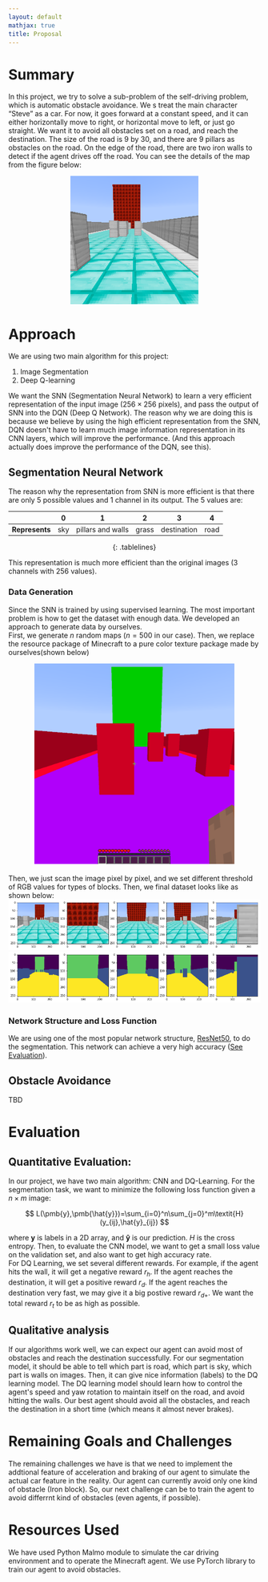 ```yaml
---
layout: default
mathjax: true
title: Proposal
---
```


<style>
.tablelines table, .tablelines td, .tablelines th {
        border: 1px solid black;
        }
</style>

# Summary
In this project, we try to solve a sub-problem of the self-driving problem, which is automatic obstacle avoidance. We s treat the main character “Steve” as a car. For now, it goes forward at a constant speed, and it can either horizontally move to right, or horizontal move to left, or just go straight. We want it to avoid all obstacles set on a road, and reach the destination. The size of the road is 9 by 30, and there are 9 pillars as obstacles on the road. On the edge of the road, there are two iron walls to detect if the agent drives off the road. You can see the details of the map from the figure below:
<div style="text-align:center"><img src="figures/fig_2.png" /></div>

# Approach
We are using two main algorithm for this project:
1. Image Segmentation
2. Deep Q-learning 

We want the SNN (Segmentation Neural Network) to learn a very efficient representation of the input image ($256 \times 256$ pixels), and pass the output of SNN into the DQN (Deep Q Network). The reason why we are doing this is because we believe by using the high efficient representation from the SNN, DQN doesn't have to learn much image information representation in its CNN layers, which will improve the performance. (And this approach actually does improve the performance of the DQN, see this). 

## Segmentation Neural Network
The reason why the representation from SNN is more efficient is that there are only 5 possible values and 1 channel in its output. The 5 values are:

<center>

|                | 0   | 1                 | 2     | 3           | 4    |
| -------------- | --- | ----------------- | ----- | ----------- | ---- |
| **Represents** | sky | pillars and walls | grass | destination | road |
{: .tablelines}

</center>

This representation is much more efficient than the original images (3 channels with 256 values).
### Data Generation
Since the SNN is trained by using supervised learning. The most important problem is how to get the dataset with enough data. We developed an approach to generate data by ourselves.<br>
First, we generate $n$ random maps ($n=500$ in our case). Then, we replace the resource package of Minecraft to a pure color texture package made by ourselves(shown below) 
<div style="text-align:center"><img src="figures/fig_3.png" width="400" height="400"/></div>

<br>
Then, we just scan the image pixel by pixel, and we set different threshold of RGB values for types of blocks. Then, we final dataset looks like as shown below:
<div style="text-align:center"><img src="figures/fig_4.png"/></div>
<div style="text-align:center"><img src="figures/fig_5.png"/></div>

### Network Structure and Loss Function
We are using one of the most popular network structure, [ResNet50](https://arxiv.org/abs/1512.03385), to do the segmentation. This network can achieve a very high accuracy ([See Evaluation](#Evaluation)).


## Obstacle Avoidance
TBD
# Evaluation
## Quantitative Evaluation:
In our project, we have two main algorithm: CNN and DQ-Learning. For the segmentation task, we want to minimize the following loss function given a $n\times m$ image:<br>

$$
L(\pmb{y},\pmb{\hat{y}})=\sum_{i=0}^n\sum_{j=0}^m\textit{H}(y_{ij},\hat{y}_{ij})
$$

where $\pmb{y}$ is labels in a 2D array, and $\pmb{\hat{y}}$ is our prediction. $\textit{H}$ is the cross entropy. Then, to evaluate the CNN model, we want to get a small loss value on the validation set, and also want to get high accuracy rate.<br>
For DQ Learning, we set several different rewards. For example, if the agent hits the wall, it will get a negative reward $r_h$. If the agent reaches the destination, it will get a positive reward $r_d$. If the agent reaches the destination very fast, we may give it a big postive reward $r_{d+}$. We want the total reward $r_t$ to be as high as possible.
## Qualitative analysis
If our algorithms work well, we can expect our agent can avoid most of obstacles and reach the destination successfully. For our segmentation model, it should be able to tell which part is road, which part is sky, which part is walls on images. Then, it can give nice information (labels) to the DQ learning model. The DQ learning model should learn how to control the agent's speed and yaw rotation to maintain itself on the road, and avoid hitting the walls. Our best agent should avoid all the obstacles, and reach the destination in a short time (which means it almost never brakes).


# Remaining Goals and Challenges
The remaining challenges we have is that we need to implement the addtional feature of acceleration and braking of our agent to simulate the actual car feature in the reality. Our agent can currently avoid only one kind of obstacle (Iron block). So, our next challenge can be to train the agent to avoid differrnt kind of obstacles (even agents, if possible).

# Resources Used
We have used Python Malmo module to simulate the car driving environment and to operate the Minecraft agent. We use PyTorch library to train our agent to avoid obstacles.